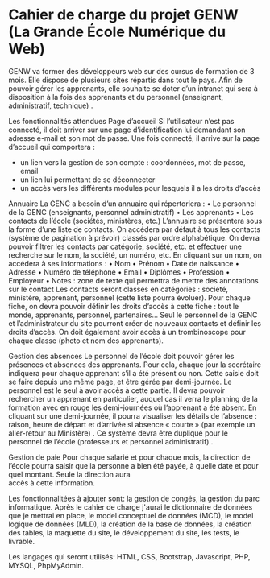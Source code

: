 # Cahier de charge du projet GENW (La Grande École Numérique du Web)
GENW va former des développeurs web sur des cursus de formation de 3 mois. Elle dispose de plusieurs sites répartis dans tout le pays. 
Afin de pouvoir gérer les apprenants, elle souhaite se doter d’un intranet qui sera à disposition à la fois des apprenants et du personnel (enseignant, administratif, 
technique) .

Les fonctionnalités attendues 
Page d’accueil 
Si l’utilisateur n’est pas connecté, il doit arriver sur une page d’identification lui 
demandant son adresse e-mail et son mot de passe. 
Une fois connecté, il arrive sur la page d’accueil qui comportera : 
- un lien vers la gestion de son compte : coordonnées, mot de passe, email 
- un lien lui permettant de se déconnecter 
- un accès vers les différents modules pour lesquels il a les droits d’accès 

Annuaire 
La GENC a besoin d’un annuaire qui répertoriera : 
• Le personnel de la GENC (enseignants, personnel administratif) 
• Les apprenants 
• Les contacts de l’école (sociétés, ministères, etc.) 
L’annuaire se présentera sous la forme d’une liste de contacts. On accédera par défaut à tous les contacts (système de pagination à prévoir) classés par ordre alphabétique. On devra pouvoir filtrer les contacts par catégorie, société, etc. et effectuer une recherche sur le nom, la société, un numéro, etc. 
En cliquant sur un nom, on accédera à ses informations : 
• Nom 
• Prénom 
• Date de naissance 
• Adresse 
• Numéro de téléphone • Email 
• Diplômes 
• Profession 
• Employeur 
• Notes : zone de texte qui permettra de mettre des annotations sur le contact 
Les contacts seront classés en catégories : société, ministère, apprenant, personnel (cette liste pourra évoluer). Pour chaque fiche, on devra pouvoir définir les droits d’accès à cette fiche : tout le monde, apprenants, personnel, partenaires… 
Seul le personnel de la GENC et l’administrateur du site pourront créer de nouveaux contacts et définir les droits d’accès. 
On doit également avoir accès à un trombinoscope pour chaque classe (photo et nom des apprenants). 

Gestion des absences 
Le personnel de l’école doit pouvoir gérer les présences et absences des apprenants. 
Pour cela, chaque jour la secrétaire indiquera pour chaque apprenant s’il a été présent ou non. Cette saisie doit se faire depuis une même page, et être gérée par demi-journée. 
Le personnel est le seul à avoir accès à cette partie. Il devra pouvoir rechercher un apprenant en particulier, auquel cas il verra le planning de la formation avec en rouge les demi-journées où l’apprenant a été absent. En cliquant sur une demi-journée, il pourra visualiser les détails de l’absence : raison, heure de départ et d’arrivée si absence « courte » (par exemple un aller-retour au Ministère) .
Ce système devra être dupliqué pour le personnel de l’école (professeurs et personnel administratif) .

Gestion	de	paie
Pour	 chaque	 salarié	 et	 pour	 chaque	 mois,	 la	 direction	 de	 l’école	 pourra	 saisir	 que	 la	
personne	a	bien	été	payée,	à	quelle	date	et	pour	quel	montant.		Seule	la	direction	aura	
accès	à	cette	information.

Les fonctionnalitées à ajouter sont: la gestion de congés, la gestion du parc informatique.
Après le cahier de charge j'aurai le dictionnaire de données que je mettrai en place, le model conceptuel de données (MCD), le model logique de données (MLD), la création de la base de données, la création des tables, la maquette du site, le développement du site, les tests, le livrable.

Les langages qui seront utilisés: HTML, CSS, Bootstrap, Javascript, PHP, MYSQL, PhpMyAdmin.

